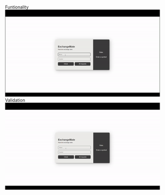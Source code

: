 Funtionality
![](https://github.com/MaciejWaluk/XCodeTask/blob/master/functionality.gif)
Validation
![](https://github.com/MaciejWaluk/XCodeTask/blob/master/validation.gif)

